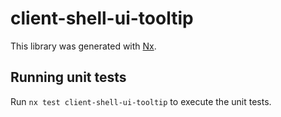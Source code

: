 # client-shell-ui-tooltip

This library was generated with [Nx](https://nx.dev).

## Running unit tests

Run `nx test client-shell-ui-tooltip` to execute the unit tests.
